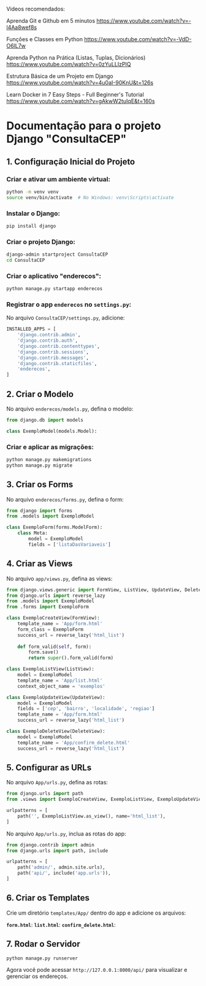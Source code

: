Videos recomendados:

Aprenda Git e Github em 5 minutos
https://www.youtube.com/watch?v=-l4Aa8wef8s

Funções e Classes em Python 
https://www.youtube.com/watch?v=-VdD-O6lL7w

Aprenda Python na Prática (Listas, Tuplas, Dicionários) 
https://www.youtube.com/watch?v=0zYuLLIzPIQ

Estrutura Básica de um Projeto em Django
https://www.youtube.com/watch?v=4u0aI-90KnU&t=126s

Learn Docker in 7 Easy Steps - Full Beginner's Tutorial
https://www.youtube.com/watch?v=gAkwW2tuIqE&t=160s


# Documentação para o projeto Django "ConsultaCEP"

## 1. Configuração Inicial do Projeto

### Criar e ativar um ambiente virtual:
```sh
python -m venv venv
source venv/bin/activate  # No Windows: venv\Scripts\activate
```

### Instalar o Django:
```sh
pip install django
```

### Criar o projeto Django:
```sh
django-admin startproject ConsultaCEP
cd ConsultaCEP
```

### Criar o aplicativo "enderecos":
```sh
python manage.py startapp enderecos
```

### Registrar o app `enderecos` no `settings.py`:
No arquivo `ConsultaCEP/settings.py`, adicione:
```python
INSTALLED_APPS = [
    'django.contrib.admin',
    'django.contrib.auth',
    'django.contrib.contenttypes',
    'django.contrib.sessions',
    'django.contrib.messages',
    'django.contrib.staticfiles',
    'enderecos',
]
```

## 2. Criar o Modelo
No arquivo `enderecos/models.py`, defina o modelo:
```python
from django.db import models

class ExemploModel(models.Model):

```

### Criar e aplicar as migrações:
```sh
python manage.py makemigrations 
python manage.py migrate
```

## 3. Criar os Forms
No arquivo `enderecos/forms.py`, defina o form:
```python
from django import forms
from .models import ExemploModel

class ExemploForm(forms.ModelForm):
    class Meta:
        model = ExemploModel
        fields = ['listaDasVariaveis']
```

## 4. Criar as Views
No arquivo `app/views.py`, defina as views:
```python
from django.views.generic import FormView, ListView, UpdateView, DeleteView
from django.urls import reverse_lazy
from .models import ExemploModel
from .forms import ExemploForm

class ExemploCreateView(FormView):
    template_name = 'App/form.html'
    form_class = ExemploForm
    success_url = reverse_lazy('html_list')
    
    def form_valid(self, form):
        form.save()
        return super().form_valid(form)

class ExemploListView(ListView):
    model = ExemploModel
    template_name = 'App/list.html'
    context_object_name = 'exemplos'

class ExemploUpdateView(UpdateView):
    model = ExemploModel
    fields = ['cep', 'bairro', 'localidade', 'regiao']
    template_name = 'App/form.html'
    success_url = reverse_lazy('html_list')

class ExemploDeleteView(DeleteView):
    model = ExemploModel
    template_name = 'App/confirm_delete.html'
    success_url = reverse_lazy('html_list')
```

## 5. Configurar as URLs
No arquivo `App/urls.py`, defina as rotas:
```python
from django.urls import path
from .views import ExemploCreateView, ExemploListView, ExemploUpdateView, ExemploDeleteView

urlpatterns = [
    path('', ExemploListView.as_view(), name='html_list'),
]
```

No arquivo `App/urls.py`, inclua as rotas do app:
```python
from django.contrib import admin
from django.urls import path, include

urlpatterns = [
    path('admin/', admin.site.urls),
    path('api/', include('app.urls')),
]
```

## 6. Criar os Templates
Crie um diretório `templates/App/` dentro do app e adicione os arquivos:

**`form.html`**:
**`list.html`**:
**`confirm_delete.html`**:

## 7. Rodar o Servidor
```sh
python manage.py runserver
```

Agora você pode acessar `http://127.0.0.1:8000/api/` para visualizar e gerenciar os endereços.

